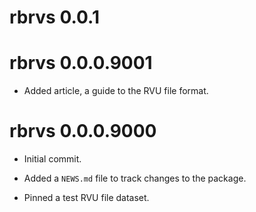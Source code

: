 # rbrvs 0.0.1

# rbrvs 0.0.0.9001

* Added article, a guide to the RVU file format.

# rbrvs 0.0.0.9000

* Initial commit.

* Added a `NEWS.md` file to track changes to the package.

* Pinned a test RVU file dataset.

